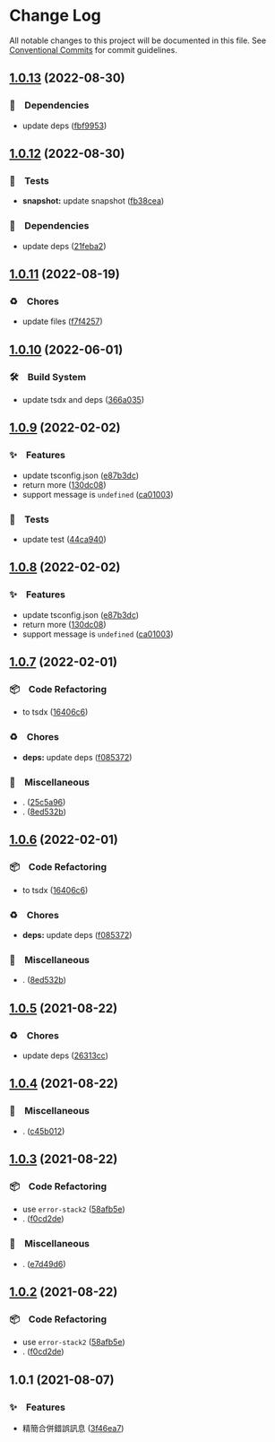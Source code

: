# Change Log

All notable changes to this project will be documented in this file.
See [Conventional Commits](https://conventionalcommits.org) for commit guidelines.

## [1.0.13](https://github.com/bluelovers/ws-error/compare/err-stack-meta@1.0.12...err-stack-meta@1.0.13) (2022-08-30)



### 📌　Dependencies

* update deps ([fbf9953](https://github.com/bluelovers/ws-error/commit/fbf9953f962c75515ecf255e356a6f7050fe7134))



## [1.0.12](https://github.com/bluelovers/ws-error/compare/err-stack-meta@1.0.11...err-stack-meta@1.0.12) (2022-08-30)



### 🚨　Tests

* **snapshot:** update snapshot ([fb38cea](https://github.com/bluelovers/ws-error/commit/fb38cea1abe983d3cca149a6f45ccceff6bc1a67))


### 📌　Dependencies

* update deps ([21feba2](https://github.com/bluelovers/ws-error/commit/21feba2940aae29023fac2ab5836cac1e2a21940))



## [1.0.11](https://github.com/bluelovers/ws-error/compare/err-stack-meta@1.0.10...err-stack-meta@1.0.11) (2022-08-19)


### ♻️　Chores

* update files ([f7f4257](https://github.com/bluelovers/ws-error/commit/f7f425709c7c03e5d62142b74a045647e0c3babd))





## [1.0.10](https://github.com/bluelovers/ws-error/compare/err-stack-meta@1.0.9...err-stack-meta@1.0.10) (2022-06-01)


### 🛠　Build System

* update tsdx and deps ([366a035](https://github.com/bluelovers/ws-error/commit/366a03526bb03025b0b253b8bc96b6694fd8b6d6))





## [1.0.9](https://github.com/bluelovers/ws-error/compare/err-stack-meta@1.0.7...err-stack-meta@1.0.9) (2022-02-02)


### ✨　Features

* update tsconfig.json ([e87b3dc](https://github.com/bluelovers/ws-error/commit/e87b3dca318070a92d027512121e9d9f8613de01))
* return more ([130dc08](https://github.com/bluelovers/ws-error/commit/130dc0857ceebb9dcd876300db5aec6c5009e9da))
* support message is `undefined` ([ca01003](https://github.com/bluelovers/ws-error/commit/ca01003e6bf9a0d76e9b8c39560b6d21f78fe065))


### 🚨　Tests

* update test ([44ca940](https://github.com/bluelovers/ws-error/commit/44ca9405d8e6e2af1ef93d07960f60844a953bef))





## [1.0.8](https://github.com/bluelovers/ws-error/compare/err-stack-meta@1.0.7...err-stack-meta@1.0.8) (2022-02-02)


### ✨　Features

* update tsconfig.json ([e87b3dc](https://github.com/bluelovers/ws-error/commit/e87b3dca318070a92d027512121e9d9f8613de01))
* return more ([130dc08](https://github.com/bluelovers/ws-error/commit/130dc0857ceebb9dcd876300db5aec6c5009e9da))
* support message is `undefined` ([ca01003](https://github.com/bluelovers/ws-error/commit/ca01003e6bf9a0d76e9b8c39560b6d21f78fe065))





## [1.0.7](https://github.com/bluelovers/ws-error/compare/err-stack-meta@1.0.5...err-stack-meta@1.0.7) (2022-02-01)


### 📦　Code Refactoring

* to tsdx ([16406c6](https://github.com/bluelovers/ws-error/commit/16406c6b1d2745b6bba37ddc603a4fda22fad79f))


### ♻️　Chores

* **deps:** update deps ([f085372](https://github.com/bluelovers/ws-error/commit/f085372fd45d669d5a2bafd8664cb5b1013f6ac2))


### 🔖　Miscellaneous

* . ([25c5a96](https://github.com/bluelovers/ws-error/commit/25c5a96bc8a104b8d10faad6b847ac9e7ac7cfd0))
* . ([8ed532b](https://github.com/bluelovers/ws-error/commit/8ed532b0aff6e19ed370280c2a2a42f15e654653))





## [1.0.6](https://github.com/bluelovers/ws-error/compare/err-stack-meta@1.0.5...err-stack-meta@1.0.6) (2022-02-01)


### 📦　Code Refactoring

* to tsdx ([16406c6](https://github.com/bluelovers/ws-error/commit/16406c6b1d2745b6bba37ddc603a4fda22fad79f))


### ♻️　Chores

* **deps:** update deps ([f085372](https://github.com/bluelovers/ws-error/commit/f085372fd45d669d5a2bafd8664cb5b1013f6ac2))


### 🔖　Miscellaneous

* . ([8ed532b](https://github.com/bluelovers/ws-error/commit/8ed532b0aff6e19ed370280c2a2a42f15e654653))





## [1.0.5](https://github.com/bluelovers/ws-error/compare/err-stack-meta@1.0.4...err-stack-meta@1.0.5) (2021-08-22)


### ♻️　Chores

* update deps ([26313cc](https://github.com/bluelovers/ws-error/commit/26313cc836dce69c569515b42f98ceba7d12f883))





## [1.0.4](https://github.com/bluelovers/ws-error/compare/err-stack-meta@1.0.3...err-stack-meta@1.0.4) (2021-08-22)


### 🔖　Miscellaneous

* . ([c45b012](https://github.com/bluelovers/ws-error/commit/c45b01211f0d3cadc19a2936d97d4ce028238dd9))





## [1.0.3](https://github.com/bluelovers/ws-error/compare/err-stack-meta@1.0.1...err-stack-meta@1.0.3) (2021-08-22)


### 📦　Code Refactoring

* use `error-stack2` ([58afb5e](https://github.com/bluelovers/ws-error/commit/58afb5ef6b524def089afefb38057460be17ddb4))
* . ([f0cd2de](https://github.com/bluelovers/ws-error/commit/f0cd2de2025b2daa083733d11c05afd1bb3411d9))


### 🔖　Miscellaneous

* . ([e7d49d6](https://github.com/bluelovers/ws-error/commit/e7d49d65a917582b168c45df796e198afd0a7de2))





## [1.0.2](https://github.com/bluelovers/ws-error/compare/err-stack-meta@1.0.1...err-stack-meta@1.0.2) (2021-08-22)


### 📦　Code Refactoring

* use `error-stack2` ([58afb5e](https://github.com/bluelovers/ws-error/commit/58afb5ef6b524def089afefb38057460be17ddb4))
* . ([f0cd2de](https://github.com/bluelovers/ws-error/commit/f0cd2de2025b2daa083733d11c05afd1bb3411d9))





## 1.0.1 (2021-08-07)


### ✨　Features

* 精簡合併錯誤訊息 ([3f46ea7](https://github.com/bluelovers/ws-error/commit/3f46ea7b27ac3fec170cfbd3c89201e4fa3efbdc))
